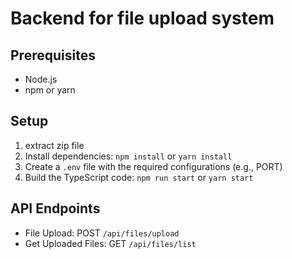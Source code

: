 # Backend for file upload system

## Prerequisites
- Node.js
- npm or yarn

## Setup
1. extract zip file
2. Install dependencies: `npm install` or `yarn install`
3. Create a `.env` file with the required configurations (e.g., PORT)
4. Build the TypeScript code: `npm run start` or `yarn start`

## API Endpoints
- File Upload: POST `/api/files/upload`
- Get Uploaded Files: GET `/api/files/list`

